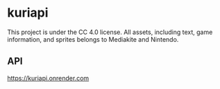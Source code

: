 # kuriapi

This project is under the CC 4.0 license.
All assets, including text, game information, and sprites belongs to Mediakite and Nintendo.

## API
https://kuriapi.onrender.com
